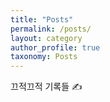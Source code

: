 ```yaml
---
title: "Posts"
permalink: /posts/
layout: category
author_profile: true
taxonomy: Posts
---
```


끄적끄적 기록들 ✍️
